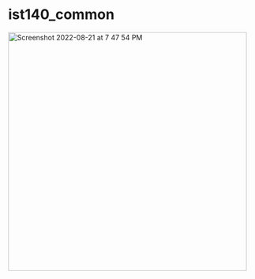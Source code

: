 # ist140_common

<img width="483" alt="Screenshot 2022-08-21 at 7 47 54 PM" src="https://user-images.githubusercontent.com/12484264/185816267-904dbef1-c35a-4cfe-92d8-0efd9cc82a8d.png">

